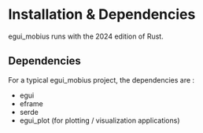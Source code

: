 # Installation & Dependencies

egui_mobius runs with the 2024 edition of Rust. 

## Dependencies 

For a typical egui_mobius project, the dependencies are : 

- egui
- eframe
- serde
- egui_plot (for plotting / visualization applications)
